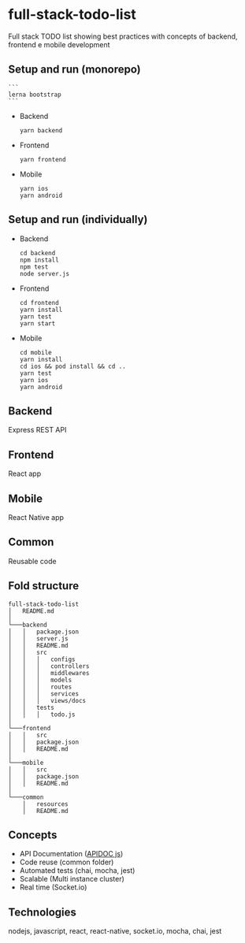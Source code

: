 # full-stack-todo-list
Full stack TODO list showing best practices with concepts of backend, frontend e mobile development

## Setup and run (monorepo)
    ```
    lerna bootstrap
    ```

- Backend
    ```
    yarn backend
    ```

- Frontend
    ```
    yarn frontend
    ```
  
- Mobile
    ```
    yarn ios
    yarn android
    ```

## Setup and run (individually)
- Backend
    ```
    cd backend
    npm install
    npm test
    node server.js
    ```

- Frontend
    ```
    cd frontend
    yarn install
    yarn test
    yarn start
    ```
  
- Mobile
    ```
    cd mobile
    yarn install
    cd ios && pod install && cd ..
    yarn test
    yarn ios
    yarn android
    ```

## Backend
Express REST API

## Frontend
React app

## Mobile
React Native app

## Common
Reusable code

## Fold structure
```
full-stack-todo-list
│   README.md
│
└───backend
│   │   package.json
│   │   server.js
│   │   README.md
│   │   src
│   │   │   configs
│   │   │   controllers
│   │   │   middlewares
│   │   │   models
│   │   │   routes
│   │   │   services
│   │   │   views/docs
│   │   tests
│   │   │   todo.js
│   
└───frontend
│   │   src
│   │   package.json
│   │   README.md
│   
└───mobile
│   │   src
│   │   package.json
│   │   README.md
│   
└───common
    │   resources
    │   README.md
```

## Concepts
- API Documentation ([APIDOC js](https://apidocjs.com/))
- Code reuse (common folder)
- Automated tests (chai, mocha, jest)
- Scalable (Multi instance cluster)
- Real time (Socket.io)

## Technologies
nodejs, javascript, react, react-native, socket.io, mocha, chai, jest
